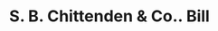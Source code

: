 ---
doi: 10.7916/D81C37ZQ
date_other: '1850'
date_other_textual: 1850-1859
form: printed ephemera
genre:
- Invoices
name:
- S. B. Chittenden & Co.
object_in_context_url: https://biggert.cul.columbia.edu/items/view/ave_biggert_01113
subject_hierarchical_geographic:
- New York, New York, United States
subject_name:
- S. B. Chittenden & Co.
title: S. B. Chittenden & Co.. Bill
sort_title: S. B. Chittenden & Co.. Bill
call_number: ave_biggert_01113
coordinates:
- 40.71277777777778,-74.00583333333333
pid: ave_biggert_01113
identifiers: ave_biggert_01113
thumbnail: https://derivativo-2.library.columbia.edu/iiif/2/ldpd:344837/full/!256,256/0/native.jpg
permalink: /biggert/ave_biggert_01113/
layout: iiif-image-page
---